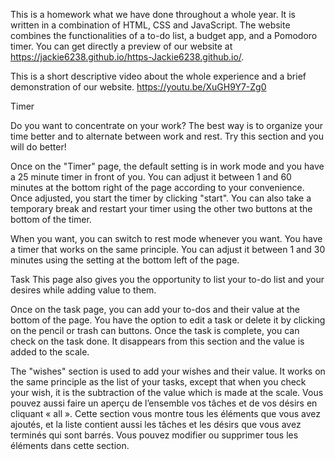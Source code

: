 This is a homework what we have done throughout a whole year. It is written in a combination of HTML, CSS and JavaScript. The website combines the functionalities of a to-do list, a budget app, and a Pomodoro timer. You can get directly a preview of our website at https://jackie6238.github.io/https-Jackie6238.github.io/.

This is a short descriptive video about the whole experience and a brief demonstration of our website. 
https://youtu.be/XuGH9Y7-Zg0

Timer

Do you want to concentrate on your work? The best way is to organize your time better and to alternate between work and rest. Try this section and you will do better!

Once on the "Timer" page, the default setting is in work mode and you have a 25 minute timer in front of you. You can adjust it between 1 and 60 minutes at the bottom right of the page according to your convenience. Once adjusted, you start the timer by clicking "start". You can also take a temporary break and restart your timer using the other two buttons at the bottom of the timer.

When you want, you can switch to rest mode whenever you want. You have a timer that works on the same principle. You can adjust it between 1 and 30 minutes using the setting at the bottom left of the page.



Task
This page also gives you the opportunity to list your to-do list and your desires while adding value to them.

Once on the task page, you can add your to-dos and their value at the bottom of the page. You have the option to edit a task or delete it by clicking on the pencil or trash can buttons. Once the task is complete, you can check on the task done. It disappears from this section and the value is added to the scale.

The "wishes" section is used to add your wishes and their value. It works on the same principle as the list of your tasks, except that when you check your wish, it is the subtraction of the value which is made at the scale.
Vous pouvez aussi faire un aperçu de l’ensemble vos tâches et de vos désirs en cliquant « all ». Cette section vous montre tous les éléments que vous avez ajoutés, et la liste contient aussi les tâches et les désirs que vous avez terminés qui sont barrés. Vous pouvez modifier ou supprimer tous les éléments dans cette section. 

